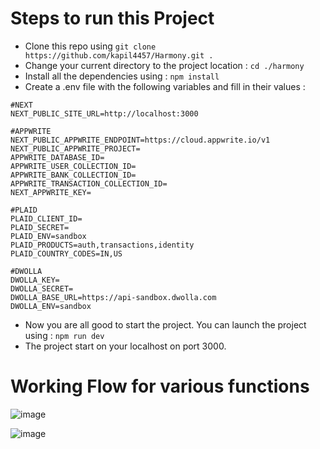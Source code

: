 # Steps to run this Project

- Clone this repo using `git clone https://github.com/kapil4457/Harmony.git .` 
- Change your current directory to the project location : `cd ./harmony`
- Install all the dependencies using : `npm install`
- Create a .env file with the following variables and fill in their values :
```
#NEXT
NEXT_PUBLIC_SITE_URL=http://localhost:3000

#APPWRITE
NEXT_PUBLIC_APPWRITE_ENDPOINT=https://cloud.appwrite.io/v1
NEXT_PUBLIC_APPWRITE_PROJECT=
APPWRITE_DATABASE_ID=
APPWRITE_USER_COLLECTION_ID=
APPWRITE_BANK_COLLECTION_ID=
APPWRITE_TRANSACTION_COLLECTION_ID=
NEXT_APPWRITE_KEY=

#PLAID
PLAID_CLIENT_ID=
PLAID_SECRET=
PLAID_ENV=sandbox
PLAID_PRODUCTS=auth,transactions,identity
PLAID_COUNTRY_CODES=IN,US

#DWOLLA
DWOLLA_KEY=
DWOLLA_SECRET=
DWOLLA_BASE_URL=https://api-sandbox.dwolla.com
DWOLLA_ENV=sandbox
```
- Now you are all good to start the project. You can launch the project using  : `npm run dev`
- The project start on your localhost on port 3000.

# Working Flow for various functions

![image](https://github.com/user-attachments/assets/a8a7c7f1-e2a2-49c9-a660-9f96acdbd109)

![image](https://github.com/user-attachments/assets/cb3eaca7-c37a-4c83-bddf-c73534aca9c5)

